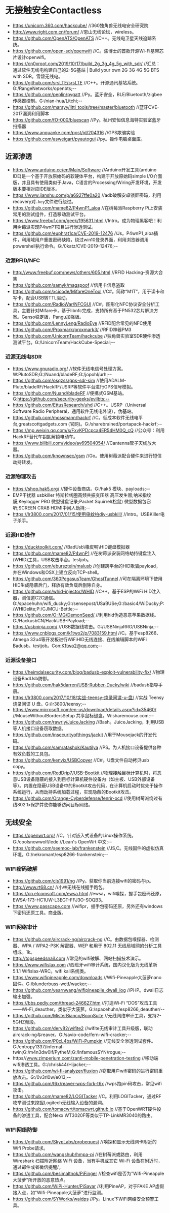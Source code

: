 # 无接触安全Contactless
- https://unicorn.360.com/hackcube/    //360独角兽无线电安全研究院
- http://www.right.com.cn/forum/    //恩山无线论坛，wireless。
- https://github.com/OpenATS/OpenATS    //C++。无线电卫星天线追踪系统。
- https://github.com/open-sdr/openwifi    //C。焦博士的首款开源Wi-Fi基带芯片设计openwifi。
- https://cn0xroot.com/2019/10/17/build_2g_3g_4g_5g_with_sdr/    //汇总：通过软件无线电构建自己的2-5G基站 | Build your own 2G 3G 4G 5G BTS with SDR。雪碧无线电。
- https://github.com/srsLTE/srsLTE    //C++。开源通讯基站系统。G:/RangeNetworks/openbts;--
- https://github.com/peplin/pygatt    //Py。蓝牙安全，BLE/Bluetooth/zigbee传感器控制。G:/nian-hua/Litchi;--
- https://github.com/marsyy/littl_tools/tree/master/bluetooth    //蓝牙CVE-2017漏洞利用脚本
- https://github.com/fO-000/bluescan    //Py。杭州安恒信息海特实验室蓝牙扫描器
- https://www.anquanke.com/post/id/204316    //GPS欺骗实验
- https://github.com/asweigart/pyautogui    //py。操作电脑桌面库。
## 近源渗透
- https://www.arduino.cc/en/Main/Software    //Arduino开发工具(arduino IDE)是一个基于开放原始码的软硬体平台，构建于开放原始码simple I/O介面版，并且具有使用类似于Java，C语言的Processing/Wiring开发环境，开发版本要相对应IDE版本。
- https://www.jianshu.com/p/a6927ffe0a20    //adb破解安卓锁屏密码，利用recovery对`.key`文件进行绕过。
- https://github.com/mame82/P4wnP1_aloa    //在树莓派Raspberry Pi上安装常用的测试组件，打造移动测试平台。
- https://www.freebuf.com/geek/195631.html    //Intro。成为物理黑客吧！利用树莓派实现P4wnP1项目进行渗透测试。
- https://github.com/euphrat1ca/CVE-2019-12476    //Js。P4wnP1_aloa插件，利用域用户重置密码缺陷，绕过win10登录界面，利用浏览器调用powershell执行命令。G:/0katz/CVE-2019-12476;--
### 近源RFID/NFC
- http://www.freebuf.com/news/others/605.html    //RFID Hacking–资源大合集
- https://github.com/samyk/magspoof    //信用卡信息盗取
- https://github.com/xcicode/MifareOneTool   //C#。简称“M1T”，用于读卡和写卡，配合USB转TTL驱动。
- https://github.com/RadioWar/NFCGUI    //C#。图形化NFC协议安全分析工具，主要针对Mifare卡，基于libnfc完成，支持所有基于PN532芯片解决方案。Ganso稳定版，Pangu加强版。
- https://github.com/LennyLeng/RadioEye    //RFID配合常见的NFC使用
- https://github.com/Proxmark/proxmark3/    //RFID神器PM3
- https://github.com/UnicornTeam/hackcube    //独角兽实验室SDR硬件渗透测试平台。G:/UnicornTeam/HackCube-Special;--
### 近源无线电SDR
- https://www.gnuradio.org/    //软件无线电信号处理方案。W:PlutoSDR;G:/Nuand/bladeRF;G:/jopohl/urh;--
- https://github.com/osqzss/gps-sdr-sim    //使用ADALM-Pluto/bladeRF/HackRF/USRP等软件平台进行GPS信号模拟。
- https://github.com/Nuand/bladeRF    //便携式GSM基站。G:https://github.com/security-geeks/evilbts;--
- https://github.com/EttusResearch/uhd    //C++。USRP（Universal Software Radio Peripheral，通用软件无线电外设），伪基站。
- https://github.com/mossmann/hackrf    //C。低成本软件无线电平台,greatscottgadgets.com (官网)。G:/sharebrained/portapack-hackrf;--
- https://mp.weixin.qq.com/s/FxvKPDcpca4ER54HM0Q_cQ    //公众号：利用HackRF替代车钥匙解锁电动车。
- https://www.bilibili.com/video/av69504054/    //Cantenna管子天线放大器。
- https://github.com/knownsec/gsm    //Go。使用树莓派配合硬件来进行短信劫持转发。
### 近源物理攻击
- https://shop.hak5.org/    //硬件设备商店。G:/hak5 模块、payloads;--
- EMP干扰器 usbkiller 特斯拉线圈高频共振变压器 高压发生器;纳米指纹膜;Keylogger PRO 微型键盘记录;Packet Squirrel(松鼠) 微型数据包窃听;SCREEN CRAB HDMI中间人劫持;--
- https://lr3800.com/2017/01/15/使用电蚊拍diy-usbkill/    //Intro。USBKiller电子杀手。
### 近源HID操作
- https://ducktoolkit.com/    //BadUsb\橡皮鸭\HID键盘模拟器
- https://github.com/mame82/P4wnP1    //在树莓派安装网络劫持键盘注入(WHID)工具，USB攻击平台。testjob。
- https://github.com/ebursztein/malusb    //创建跨平台的HID欺骗payload，并在Windows和OSX上建立反向TCP-shell。
- https://github.com/360PegasusTeam/GhostTunnel    //可在隔离环境下使用HID生成隐蔽后门，释放有效负载后删除自身。
- https://github.com/whid-injector/WHID    //C++。基于ESP的WiFi HID注入器，测信道C2C通信。G:/spacehuhn/wifi_ducky;G:/sensepost/USaBUSe;G:/basic4/WiDucky;P:/WHIDelite;P:/CJMCU-Bettle;--
- https://github.com/O-MG/DemonSeed/    //利用hid伪造恶意苹果数据线。G:/HackusbCN/HackUSB-Payload;--
- https://usbninja.com/    //USB数据线攻击。G:/USBNinjaRRG/USBNinja;--
- https://www.cnblogs.com/k1two2/p/7083159.html    //C。基于esp8266、Atmega 32u4等开发板进行WiFiHID无线连接、在线编辑脚本的WiFi Badusb。testjob。Con:K1two2@qq.com;--
### 近源设备接口
- https://heimdalsecurity.com/blog/badusb-exploit-vulnerability-fix/    //物理设备BadUsb防御。
- https://github.com/hak5darren/USB-Rubber-Ducky/wiki    //badusb指导手册。
- https://lr3800.com/2017/10/18/实战-teensy-烧录间谍-u-盘/    //实战 Teensy 烧录间谍 U 盘。G:/lr3800/teensy;--
- https://www.microsoft.com/en-us/download/details.aspx?id=35460/    //MouseWithoutBordersSetup 共享鼠标键盘。W:sharemouse.com;--
- https://github.com/rawrly/JuiceJacking    //Bash。JuiceJacking，利用USB等人机接口设备窃取数据。
- https://github.com/insecurityofthings/jackit    //用于Mousejack的开发代码。
- https://github.com/samratashok/Kautilya    //PS。为人机接口设备提供各种有效负载的工具包。
- https://github.com/kenvix/USBCopyer    //C#。U盘文件自动拷贝usb copy。
- https://github.com/RedDrip7/USB-Bootkit    //物理接触目标计算机时，将恶意USB设备隐蔽的接入到目标计算机硬件设备内（如主板、USB外部设备等）。内置在隐蔽USB设备中的Bootkit攻击代码，在计算机启动时优先于操作系统运行，从而劫持系统加载过程，实现隐蔽的Bootkit攻击。
- https://github.com/Orange-Cyberdefense/fenrir-ocd    //使用树莓派绕过有线802.1x保护并使你能够访问目标网络。
## 无线安全
- https://openwrt.org/    //C。针对嵌入式设备的Linux操作系统。G:/coolsnowwolf/lede //Lean's OpenWrt 中文;--
- https://github.com/seemoo-lab/frankenstein    //JS,C。无线固件的虚拟仿真环境。G:/nekromant/esp8266-frankenstein;--
### WIFI密码破解
- https://github.com/cls1991/ng    //Py。获取你当前连接wifi的密码与ip。
- http://www.rt68.cn/    //小林无线在线握手跑包。
- https://cn.elcomsoft.com/ewsa.html    //ewsa，wifi嗅探，握手包密码还原，EWSA-173-HC1UW-L3EGT-FFJ3O-SOQB3。
- https://www.passcape.com    //wifipr，握手包密码还原，另外还有windows下密码还原工具。商业版。
### WIFI网络审计
- https://github.com/aircrack-ng/aircrack-ng    //C。由数据包嗅探器、检测器、WPA / WPA2-PSK 解密器、WEP 和用于 802.11 无线局域网的分析工具组成。1k。
- http://topspeedsnail.com    //常见的wifi破解、网站扫描技术演示。
- https://www.wifislax.com    //西班牙wifi审计系统，国内汉化版为无线革新5.1.1 Wifislax-WRC。wifi kali系统类。
- https://www.wifipineapple.com/downloads    //Wifi-Pineapple大菠萝nano固件。G:/blunderbuss-wctf/wacker;--
- https://github.com/yearnwang/wifipineaplle_dwall_log    //PHP。dwall日志输出加强。
- https://bbs.pediy.com/thread-246627.htm    //打造Wi-Fi “DOS”攻击工具——Wi-Fi_deauther。类似于大菠萝。G:/spacehuhn/esp8266_deauther/--
- https://github.com/MisterBianco/BoopSuite    //无线网络审计工具，支持2-5GHZ频段。
- https://github.com/derv82/wifite2    //wifite无线审计工具升级版，联动aircrack-ng与reaver。G:/savio-code/fern-wifi-cracker;--
- https://github.com/P0cL4bs/WiFi-Pumpkin    //无线安全渗透测试套件。G:/entropy1337/infernal-twin;G:/m4n3dw0lf/PytheM;G:/InfamousSYN/rogue;--
- https//www.zimperium.com/zanti-mobile-penetration-testing    //移动端wifi渗透工具。G:/chrisk44/Hijacker;--
- https://github.com/wi-fi-analyzer/fluxion    //窃取用户wifi密码的进行密码重放攻击。G:/0v3rl0w/e013;--
- https://github.com/t6x/reaver-wps-fork-t6x    //wps跑pin码攻击，常见wifi攻击。
- https://github.com/mame82/LOGITacker    //C。利用LOGITacker，通过RF枚举测试来挖掘Logitech无线输入设备的漏洞。
- https://github.com/tomacwrt/tomacwrt.github.io    //基于OpenWRT硬件设备的渗透工具，配合Nexx WT3020F等类似于TP-LinkMR3040的路由。
### WIFI网络防御
- https://github.com/SkypLabs/probequest    //嗅探和显示无线网卡附近的Wifi Probe请求。
- https://github.com/wangshub/hmpa-pi    //在树莓派或路由，利用 Wireshark 扫描附近网络 WiFi 设备，当有手机或其它 Wi-Fi 设备在附近时，通过邮件或者微信提醒/。
- https://github.com/besimaltnok/PiFinger    //检查wifi是否为"Wifi-Pineapple大菠萝"所开放的恶意热点。
- https://github.com/WiPi-Hunter/PiSavar    //利用PineAP，对于FAKE AP虚假接入点，如"Wifi-Pineapple大菠萝"进行监测。
- https://github.com/SYWorks/waidps    //Py。Linux下WiFi网络安全预警工具。